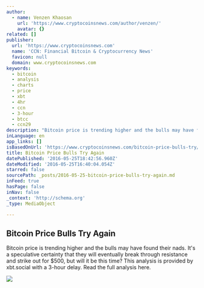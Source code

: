 ```yaml
---
author:
  - name: Venzen Khaosan
    url: 'https://www.cryptocoinsnews.com/author/venzen/'
    avatar: {}
related: []
publisher:
  url: 'https://www.cryptocoinsnews.com'
  name: 'CCN: Financial Bitcoin & Cryptocurrency News'
  favicon: null
  domain: www.cryptocoinsnews.com
keywords:
  - bitcoin
  - analysis
  - charts
  - price
  - xbt
  - 4hr
  - ccn
  - 3-hour
  - btcc
  - ccn29
description: "Bitcoin price is trending higher and the bulls may have found their nads. It's a speculative certainty that they will eventually break through resistance and strike out for $500, but will it be this time? This analysis is provided by xbt.social with a 3-hour delay. Read the full analysis here."
inLanguage: en
app_links: []
isBasedOnUrl: 'https://www.cryptocoinsnews.com/bitcoin-price-bulls-try/'
title: Bitcoin Price Bulls Try Again
datePublished: '2016-05-25T18:42:56.960Z'
dateModified: '2016-05-25T16:40:04.054Z'
starred: false
sourcePath: _posts/2016-05-25-bitcoin-price-bulls-try-again.md
inFeed: true
hasPage: false
inNav: false
_context: 'http://schema.org'
_type: MediaObject

---
```

<article style=""><h1>Bitcoin Price Bulls Try Again</h1><p>Bitcoin price is trending higher and the bulls may have found their nads. It's a speculative certainty that they will eventually break through resistance and strike out for $500, but will it be this time? This analysis is provided by xbt.social with a 3-hour delay. Read the full analysis here.</p><img src="https://www.cryptocoinsnews.com/wp-content/uploads/2016/05/Selection_20160525_003.png" /></article>